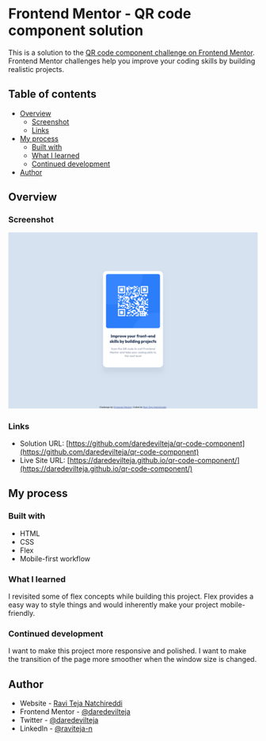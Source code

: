# Frontend Mentor - QR code component solution

This is a solution to the [QR code component challenge on Frontend Mentor](https://www.frontendmentor.io/challenges/qr-code-component-iux_sIO_H). Frontend Mentor challenges help you improve your coding skills by building realistic projects.

## Table of contents

- [Overview](#overview)
  - [Screenshot](#screenshot)
  - [Links](#links)
- [My process](#my-process)
  - [Built with](#built-with)
  - [What I learned](#what-i-learned)
  - [Continued development](#continued-development)
- [Author](#author)

## Overview

### Screenshot

![](./images/screenshot-qr-code-component.png)

### Links

- Solution URL: [https://github.com/daredevilteja/qr-code-component](https://github.com/daredevilteja/qr-code-component)
- Live Site URL: [https://daredevilteja.github.io/qr-code-component/](https://daredevilteja.github.io/qr-code-component/)

## My process

### Built with

- HTML
- CSS
- Flex
- Mobile-first workflow

### What I learned

I revisited some of flex concepts while building this project. Flex provides a easy way to style things and would inherently make your project mobile-friendly.

### Continued development

I want to make this project more responsive and polished. I want to make the transition of the page more smoother when the window size is changed.

## Author

- Website - [Ravi Teja Natchireddi](https://ravi-teja-natchireddi.netlify.app/)
- Frontend Mentor - [@daredevilteja](https://www.frontendmentor.io/profile/daredevilteja)
- Twitter - [@daredevilteja](https://www.twitter.com/daredevilteja)
- LinkedIn - [@raviteja-n](https://www.linkedin.com/in/raviteja-n/)
